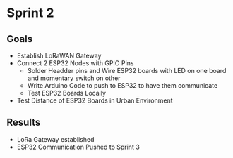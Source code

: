 # Sprint 2

## Goals

- Establish LoRaWAN Gateway
- Connect 2 ESP32 Nodes with GPIO Pins
  - Solder Headder pins and Wire ESP32 boards with LED on one board and momentary switch on other
  - Write Arduino Code to push to ESP32 to have them communicate
  - Test ESP32 Boards Locally
- Test Distance of ESP32 Boards in Urban Environment

## Results

- LoRa Gateway established
- ESP32 Communication Pushed to Sprint 3
